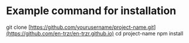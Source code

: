 # Example command for installation
git clone [https://github.com/yourusername/project-name.git](https://github.com/en-trzr/en-trzr.github.io)
cd project-name
npm install
